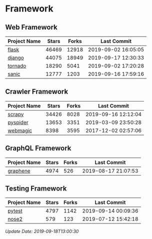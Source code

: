 # Framework

## Web Framework

| Project Name | Stars | Forks | Last Commit |
| ------------ | ----- | ----- | ----------- |
| [flask](https://github.com/pallets/flask) | 46469 | 12918 | 2019-09-02 16:05:05 |
| [django](https://github.com/django/django) | 44075 | 18949 | 2019-09-17 12:30:33 |
| [tornado](https://github.com/tornadoweb/tornado) | 18290 | 5041 | 2019-09-02 17:20:28 |
| [sanic](https://github.com/huge-success/sanic) | 12777 | 1203 | 2019-09-16 17:59:16 |

## Crawler Framework

| Project Name | Stars | Forks | Last Commit |
| ------------ | ----- | ----- | ----------- |
| [scrapy](https://github.com/scrapy/scrapy) | 34426 | 8028 | 2019-09-16 12:12:04 |
| [pyspider](https://github.com/binux/pyspider) | 13653 | 3351 | 2019-03-09 23:50:28 |
| [webmagic](https://github.com/code4craft/webmagic) | 8398 | 3595 | 2017-12-02 02:57:06 |

## GraphQL Framework

| Project Name | Stars | Forks | Last Commit |
| ------------ | ----- | ----- | ----------- |
| [graphene](https://github.com/graphql-python/graphene) | 4974 | 526 | 2019-08-17 21:07:53 |

## Testing Framework

| Project Name | Stars | Forks | Last Commit |
| ------------ | ----- | ----- | ----------- |
| [pytest](https://github.com/pytest-dev/pytest) | 4797 | 1142 | 2019-09-14 00:09:36 |
| [nose2](https://github.com/nose-devs/nose2) | 579 | 123 | 2019-07-12 15:42:18 |

*Update Date: 2019-09-18T13:00:30*